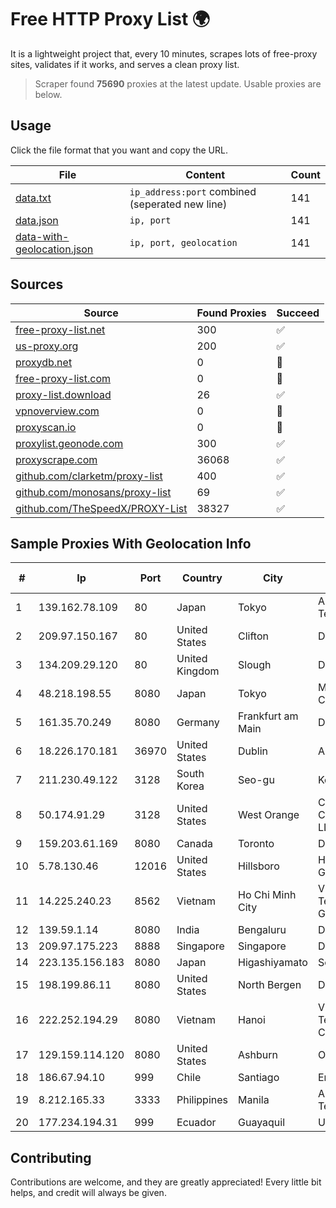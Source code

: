 
# Free HTTP Proxy List 🌍

It is a lightweight project that, every 10 minutes, scrapes lots of free-proxy sites, validates if it works, and serves a clean proxy list.


> Scraper found **75690** proxies at the latest update. Usable proxies are below.

## Usage

Click the file format that you want and copy the URL.


|File|Content|Count|
|----|-------|-----|
|[data.txt](https://raw.githubusercontent.com/themiralay/Proxy-List-World/master/data.txt)|`ip_address:port` combined (seperated new line)|141|
|[data.json](https://raw.githubusercontent.com/themiralay/Proxy-List-World/master/data.json)|`ip, port`|141|
|[data-with-geolocation.json](https://raw.githubusercontent.com/themiralay/Proxy-List-World/master/data-with-geolocation.json)|`ip, port, geolocation`|141|

## Sources

|Source|Found Proxies|Succeed|
|------|-------------|-------|
|[free-proxy-list.net](https://free-proxy-list.net)|300|✅|
|[us-proxy.org](https://www.us-proxy.org)|200|✅|
|[proxydb.net](http://proxydb.net)|0|🚫|
|[free-proxy-list.com](https://free-proxy-list.com/?page=&port=&type%5B%5D=http&type%5B%5D=https&up_time=0&search=Search)|0|🚫|
|[proxy-list.download](https://www.proxy-list.download/HTTP)|26|✅|
|[vpnoverview.com](https://vpnoverview.com/privacy/anonymous-browsing/free-proxy-servers)|0|🚫|
|[proxyscan.io](https://www.proxyscan.io)|0|🚫|
|[proxylist.geonode.com](https://proxylist.geonode.com/api/proxy-list?limit=300&page=1&sort_by=lastChecked&sort_type=desc&protocols=http,https)|300|✅|
|[proxyscrape.com](https://api.proxyscrape.com/v2/?request=displayproxies&protocol=http&timeout=10000&country=all&ssl=all&anonymity=all)|36068|✅|
|[github.com/clarketm/proxy-list](https://raw.githubusercontent.com/clarketm/proxy-list/master/proxy-list-raw.txt)|400|✅|
|[github.com/monosans/proxy-list](https://raw.githubusercontent.com/monosans/proxy-list/main/proxies/http.txt)|69|✅|
|[github.com/TheSpeedX/PROXY-List](https://raw.githubusercontent.com/TheSpeedX/PROXY-List/master/http.txt)|38327|✅|


## Sample Proxies With Geolocation Info

|#|Ip|Port|Country|City|Internet Service Provider|
|-|--|----|-------|----|-------------------------|
|1|139.162.78.109|80|Japan|Tokyo|Akamai Technologies, Inc.|
|2|209.97.150.167|80|United States|Clifton|DigitalOcean, LLC|
|3|134.209.29.120|80|United Kingdom|Slough|DigitalOcean, LLC|
|4|48.218.198.55|8080|Japan|Tokyo|Microsoft Corporation|
|5|161.35.70.249|8080|Germany|Frankfurt am Main|DigitalOcean, LLC|
|6|18.226.170.181|36970|United States|Dublin|Amazon.com, Inc.|
|7|211.230.49.122|3128|South Korea|Seo-gu|Korea Telecom|
|8|50.174.91.29|3128|United States|West Orange|Comcast Cable Communications, LLC|
|9|159.203.61.169|8080|Canada|Toronto|DigitalOcean, LLC|
|10|5.78.130.46|12016|United States|Hillsboro|Hetzner Online GmbH|
|11|14.225.240.23|8562|Vietnam|Ho Chi Minh City|Vietnam Posts and Telecommunications Group|
|12|139.59.1.14|8080|India|Bengaluru|DIGITALOCEAN|
|13|209.97.175.223|8888|Singapore|Singapore|DigitalOcean, LLC|
|14|223.135.156.183|8080|Japan|Higashiyamato|So-net Corporation|
|15|198.199.86.11|8080|United States|North Bergen|DigitalOcean, LLC|
|16|222.252.194.29|8080|Vietnam|Hanoi|VietNam Post and Telecom Corporation|
|17|129.159.114.120|8080|United States|Ashburn|Oracle Corporation|
|18|186.67.94.10|999|Chile|Santiago|Entel Chile S.A.|
|19|8.212.165.33|3333|Philippines|Manila|Alibaba (US) Technology Co., Ltd.|
|20|177.234.194.31|999|Ecuador|Guayaquil|Ufinet Panama S.A.|



## Contributing

Contributions are welcome, and they are greatly appreciated! Every
little bit helps, and credit will always be given.

